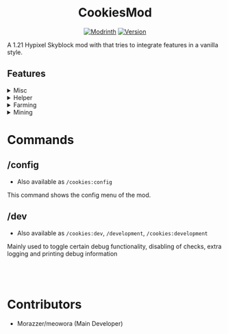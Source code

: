 <div align="center">
<h1>CookiesMod</h1>

[![Modrinth](https://img.shields.io/modrinth/dt/Te5vDuHn?style=flat&logo=modrinth)](https://modrinth.com/mod/cookies-mod)
[![Version](https://img.shields.io/modrinth/v/Te5vDuHn?style=flat&logo=modrinth&logo=)](https://modrinth.com/mod/cookies-mod/version/1.0.1-beta+4)

</div>

A 1.21 Hypixel Skyblock mod with that tries to integrate features in a vanilla style.

## Features


<details >
<summary>Misc</summary>

- Scrollable Tooltips
    - Allows for horizontal scrolling while holding ctrl
    - Allows for chopping of the tooltip while holding shift
#### Items

- Creation date
- Donated to museum
- NPC Value

#### Render

- Hide own armor
- Hide other armor
- Show dyed armor
    - Only visible if either `Hide own armor` or `Hide other armor` is enabled
- Hide fire
- Hide lightning

#### Render - UI

- Hide active potions from inventory
- Hide health bar
- Hide armor bar
- Hide food bar

#### Render - Inventory

- Show pet level
- Show rarity in level
    - Only visible if `Show pet level` is enabled
</details>
<details >
<summary>Helper</summary>

- Craft Helper
</details>
<details >
<summary>Farming</summary>

- Plot price breakdown
- Yaw/Pitch display
    - Will fade out after not moving your cursor for a few seconds

#### Rancher's Boots

- Show rancher's speed as item stack size
- Show rancher's speed overlay in the edit menu

#### Composter

- Show total compost upgrade price breakdown
- Change sorting behaviour of the price breakdown
    - Only visible if `Compost upgrade price` is enabled

#### Visitor

- Show visitor materials

#### Jacob

- Highlight unclaimed contests
</details>
<details >
<summary>Mining</summary>

#### HOTM

- Show perk level as stack size
- Highlight disabled
    - Changes the item for disabled perks to a redstone dust
- Cost for next 10
- Cost for max level
</details>

# Commands


## /config
- Also available as `/cookies:config`

This command shows the config menu of the mod.

## /dev
- Also available as `/cookies:dev`, `/development`, `/cookies:development`

Mainly used to toggle certain debug functionality, disabling of checks, extra logging and printing debug information

⠀
---

<h1> Contributors </h1>

- Morazzer/meowora (Main Developer)
